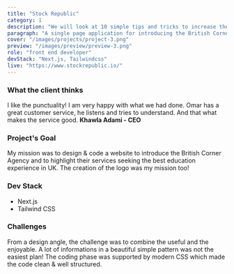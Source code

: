 ```yaml
---
title: "Stock Republic"
category: 1
description: "We will look at 10 simple tips and tricks to increase the speed of your code when writing JS"
paragraph: "A single page application for introducing the British Corner Agency. Based in Morocco, this agency provides consultation to students interested in UK universities. Right after getting the full scope of the project, the exciting process of creating an intuitive & fresh interface began. You may want to take a look at the cool result below!"
cover: "/images/projects/project-3.png"
preview: "/images/preview/preview-3.png"
role: "front end developer"
devStack: "Next.js, Tailwindcss"
live: "https://www.stockrepublic.io/"
---
```


### What the client thinks

I like the punctuality! I am very happy with what we had done. Omar has a great customer service, he listens and tries to understand. And that what makes the service good.
**Khawla Adami - CEO**

### Project's Goal

My mission was to design & code a website to introduce the British Corner Agency and to highlight their services seeking the best education experience in UK. The creation of the logo was my mission too!

### Dev Stack

- Next.js
- Tailwind CSS

### Challenges

From a design angle, the challenge was to combine the useful and the enjoyable. A lot of informations in a beautiful simple pattern was not the easiest plan! The coding phase was supported by modern CSS which made the code clean & well structured.
